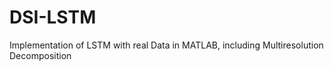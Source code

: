 # DSI-LSTM
Implementation of LSTM with real Data in MATLAB, including Multiresolution Decomposition
